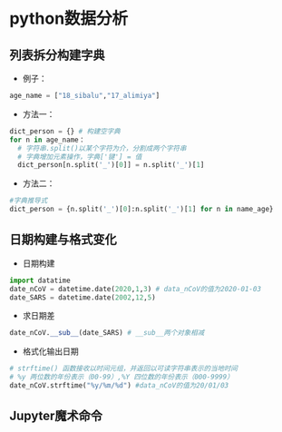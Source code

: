 # python数据分析
## 列表拆分构建字典
- 例子：
```python
age_name = ["18_sibalu","17_alimiya"]
```
- 方法一：
```python
dict_person = {} # 构建空字典
for n in age_name：
  # 字符串.split()以某个字符为介，分割成两个字符串
  # 字典增加元素操作，字典['键'] = 值
  dict_person[n.split('_')[0]] = n.split('_')[1]
```
- 方法二：
```python
#字典推导式
dict_person = {n.split('_')[0]:n.split('_')[1] for n in name_age}
```
## 日期构建与格式变化
- 日期构建
```python
import datatime
date_nCoV = datetime.date(2020,1,3) # data_nCoV的值为2020-01-03
date_SARS = datetime.date(2002,12,5)
```
- 求日期差
```python
date_nCoV.__sub__(date_SARS) # __sub__两个对象相减
```
- 格式化输出日期
```python
# strftime() 函数接收以时间元组，并返回以可读字符串表示的当地时间
# %y 两位数的年份表示（00-99）,%Y 四位数的年份表示（000-9999）
date_nCoV.strftime("%y/%m/%d") #data_nCoV的值为20/01/03
```
## Jupyter魔术命令

